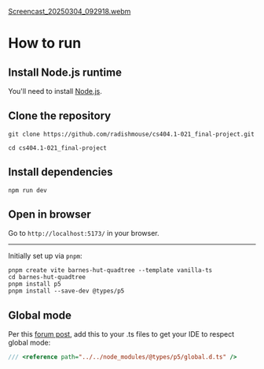 [Screencast_20250304_092918.webm](https://github.com/user-attachments/assets/a61e201f-4c0c-417b-9f6c-3abcce9b5d80)


# How to run

## Install Node.js runtime

You'll need to install [Node.js](https://nodejs.org).


## Clone the repository

```shell
git clone https://github.com/radishmouse/cs404.1-021_final-project.git

cd cs404.1-021_final-project
```

## Install dependencies

```shell
npm run dev
```

## Open in browser

Go to `http://localhost:5173/` in your browser.

---

Initially set up via `pnpm`:

```shell
pnpm create vite barnes-hut-quadtree --template vanilla-ts
cd barnes-hut-quadtree
pnpm install p5
pnpm install --save-dev @types/p5
```

## Global mode

Per this [forum post](https://discourse.processing.org/t/cant-access-p5-vector-methods-in-typescript-like-random2d-and-sub/38315/2), add this to your .ts files to get your IDE to respect global mode:
```ts
/// <reference path="../../node_modules/@types/p5/global.d.ts" />
```
